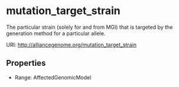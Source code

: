 # mutation_target_strain

The particular strain (solely for and from MGI) that is targeted by the generation method for a particular allele.

URI: http://alliancegenome.org/mutation_target_strain



<!-- no inheritance hierarchy -->


## Properties

 * Range: AffectedGenomicModel


